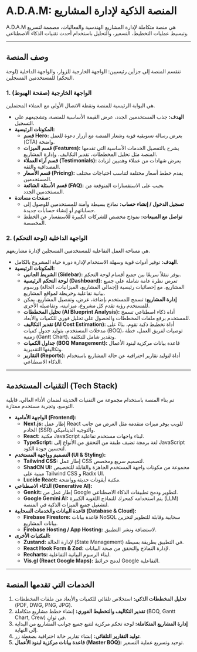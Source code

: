 # A.D.A.M: المنصة الذكية لإدارة المشاريع

A.D.A.M هي منصة متكاملة لإدارة المشاريع الهندسية والفعاليات، مصممة لتسريع وتبسيط عمليات التخطيط، التسعير، والتحليل باستخدام أحدث تقنيات الذكاء الاصطناعي.

---

## وصف المنصة

تنقسم المنصة إلى جزأين رئيسيين: الواجهة الخارجية للزوار، والواجهة الداخلية (لوحة التحكم) للمستخدمين المسجلين.

### 1. الواجهة الخارجية (صفحة الهبوط)

هي البوابة الرئيسية للمنصة ونقطة الاتصال الأولى مع العملاء المحتملين.

- **الهدف:** جذب المستخدمين الجدد، عرض القيمة الأساسية للمنصة، وتشجيعهم على التسجيل.
- **المكونات الرئيسية:**
    - **قسم Hero:** يعرض رسالة تسويقية قوية وشعار المنصة مع أزرار دعوة للعمل (CTA) واضحة.
    - **قسم الميزات (Features):** يشرح بالتفصيل الخدمات الأساسية التي تقدمها المنصة مثل تحليل المخططات، تقدير التكاليف، وإدارة المشاريع.
    - **قسم آراء العملاء (Testimonials):** يعرض شهادات من عملاء وهميين لزيادة المصداقية والثقة.
    - **قسم الأسعار (Pricing):** يقدم خطط أسعار مختلفة لتناسب احتياجات مختلف المستخدمين.
    - **قسم الأسئلة الشائعة (FAQ):** يجيب على الاستفسارات المتوقعة من المستخدمين الجدد.
- **صفحات مساندة:**
    - **تسجيل الدخول / إنشاء حساب:** نماذج بسيطة وآمنة للمستخدمين للوصول إلى حساباتهم أو إنشاء حسابات جديدة.
    - **تواصل مع المبيعات:** نموذج مخصص للشركات الكبيرة للاستفسار عن الخطط المخصصة.

### 2. الواجهة الداخلية (لوحة التحكم)

هي مساحة العمل التفاعلية للمستخدمين المسجلين لإدارة مشاريعهم.

- **الهدف:** توفير أدوات قوية وسهلة الاستخدام لإدارة دورة حياة المشروع بالكامل.
- **المكونات الرئيسية:**
    - **الشريط الجانبي (Sidebar):** يوفر تنقلاً سريعًا بين جميع أقسام لوحة التحكم.
    - **لوحة التحكم الرئيسية (Dashboard):** تعرض نظرة عامة شاملة على جميع المشاريع، مع إحصائيات رئيسية (إجمالي المشاريع، الميزانيات، الحالة) ورسوم بيانية تفاعلية وخريطة لمواقع المشاريع.
    - **إدارة المشاريع:** تسمح للمستخدم بإضافة، عرض، وتفصيل المشاريع. يمكن للمستخدم رؤية تقدم كل مشروع، ميزانيته، وتفاصيله الأخرى.
    - **تحليل المخططات (AI Blueprint Analysis):** أداة ذكاء اصطناعي تسمح للمستخدم برفع ملفات المخططات والحصول على تحليل فوري للكميات والأبعاد.
    - **تقدير التكاليف (AI Cost Estimation):** أداة تخطيط ذكية تقوم، بناءً على مدخلات المستخدم، بتوليد جدول كميات (BOQ)، توصيات لفريق العمل، خطة زمنية (Gantt Chart)، وتقدير شامل للتكلفة.
    - **جداول الكميات (BOQ Management):** قاعدة بيانات مركزية لبنود الأعمال وتكاليفها التقديرية.
    - **التقارير (Reports):** أداة لتوليد تقارير احترافية عن حالة المشاريع باستخدام الذكاء الاصطناعي.

---

## التقنيات المستخدمة (Tech Stack)

تم بناء المنصة باستخدام مجموعة من التقنيات الحديثة لضمان الأداء العالي، قابلية التوسع، وتجربة مستخدم ممتازة.

- **الواجهة الأمامية (Frontend):**
    - **Next.js:** إطار عمل React للويب يوفر ميزات متقدمة مثل العرض من جانب الخادم (SSR) والتوجيه الديناميكي.
    - **React:** مكتبة JavaScript لبناء واجهات مستخدم تفاعلية.
    - **TypeScript:** لغة برمجة تضيف طبقة من التحقق من الأنواع إلى JavaScript لتحسين جودة الكود.
- **التصميم وواجهة المستخدم (UI & Styling):**
    - **Tailwind CSS:** إطار عمل CSS لتصميم سريع ومخصص.
    - **ShadCN UI:** مجموعة من مكونات واجهة المستخدم الجاهزة والقابلة للتخصيص مبنية على Tailwind CSS و Radix UI.
    - **Lucide React:** مكتبة أيقونات حديثة وواضحة.
- **الذكاء الاصطناعي (Generative AI):**
    - **Genkit:** إطار عمل من Google لتطوير ودمج تطبيقات الذكاء الاصطناعي.
    - **Google Gemini AI:** يتم استخدامه كمحرك للنماذج اللغوية الكبيرة (LLM) لتشغيل جميع الميزات الذكية في المنصة.
- **قاعدة البيانات والخدمات السحابية (Database & Cloud):**
    - **Firebase Firestore:** قاعدة بيانات NoSQL سحابية وقابلة للتطوير لتخزين بيانات المشاريع.
    - **Firebase Hosting / App Hosting:** لاستضافة ونشر التطبيق.
- **المكتبات الأخرى:**
    - **Zustand:** لإدارة الحالة (State Management) في التطبيق بطريقة بسيطة.
    - **React Hook Form & Zod:** لإدارة النماذج والتحقق من صحة البيانات.
    - **Recharts:** لبناء الرسوم البيانية التفاعلية.
    - **Vis.gl (React Google Maps):** لدمج خرائط Google التفاعلية.

---

## الخدمات التي تقدمها المنصة

1.  **تحليل المخططات الذكي:** استخلاص تلقائي للكميات والأبعاد من ملفات المخططات (PDF, DWG, PNG, JPG).
2.  **تقدير التكاليف والتخطيط الفوري:** إنشاء خطط مشاريع متكاملة (BOQ, Gantt Chart, Crew) في ثوانٍ.
3.  **إدارة المشاريع المتكاملة:** لوحة تحكم مركزية لتتبع جميع جوانب المشاريع من البداية إلى النهاية.
4.  **توليد التقارير التلقائي:** إنشاء تقارير حالة احترافية بضغطة زر.
5.  **قاعدة بيانات مركزية لبنود الأعمال (Master BOQ):** توحيد وتسريع عملية التسعير.
